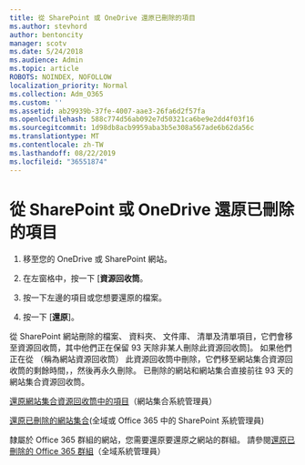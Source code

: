 ```yaml
---
title: 從 SharePoint 或 OneDrive 還原已刪除的項目
ms.author: stevhord
author: bentoncity
manager: scotv
ms.date: 5/24/2018
ms.audience: Admin
ms.topic: article
ROBOTS: NOINDEX, NOFOLLOW
localization_priority: Normal
ms.collection: Adm_O365
ms.custom: ''
ms.assetid: ab29939b-37fe-4007-aae3-26fa6d2f57fa
ms.openlocfilehash: 588c774d56ab092e7d50321ca6be9e2dd4f03f16
ms.sourcegitcommit: 1d98db8acb9959aba3b5e308a567ade6b62da56c
ms.translationtype: MT
ms.contentlocale: zh-TW
ms.lasthandoff: 08/22/2019
ms.locfileid: "36551874"
---
```

# <a name="restore-deleted-items-from-sharepoint-or-onedrive"></a>從 SharePoint 或 OneDrive 還原已刪除的項目

1. 移至您的 OneDrive 或 SharePoint 網站。
    
2. 在左窗格中，按一下 [**資源回收筒**。 
    
3. 按一下左邊的項目或您想要還原的檔案。
    
4. 按一下 [**還原**]。 
    
從 SharePoint 網站刪除的檔案、 資料夾、 文件庫、 清單及清單項目，它們會移至資源回收筒，其中他們正在保留 93 天除非某人刪除此資源回收筒]。 如果他們正在從 （稱為網站資源回收筒） 此資源回收筒中刪除，它們移至網站集合資源回收筒的剩餘時間，，然後再永久刪除。 已刪除的網站和網站集合直接前往 93 天的網站集合資源回收筒。
  
[還原網站集合資源回收筒中的項目](https://go.microsoft.com/fwlink/?linkid=867800)（網站集合系統管理員） 
  
[還原已刪除的網站集合](https://go.microsoft.com/fwlink/?linkid=867660)(全域或 Office 365 中的 SharePoint 系統管理員) 
  
隸屬於 Office 365 群組的網站，您需要還原要還原之網站的群組。 請參閱[還原已刪除的 Office 365 群組](https://go.microsoft.com/fwlink/?linkid=867802)（全域系統管理員） 
  

